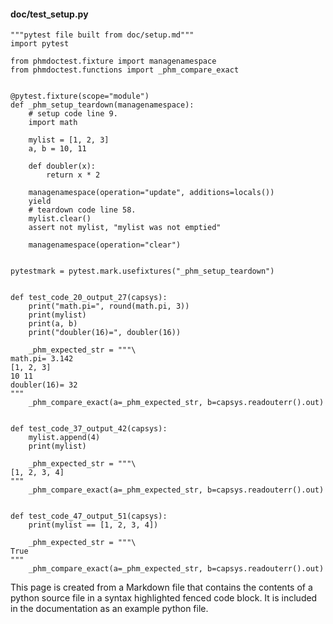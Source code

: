 #### doc/test_setup.py
```python3
"""pytest file built from doc/setup.md"""
import pytest

from phmdoctest.fixture import managenamespace
from phmdoctest.functions import _phm_compare_exact


@pytest.fixture(scope="module")
def _phm_setup_teardown(managenamespace):
    # setup code line 9.
    import math

    mylist = [1, 2, 3]
    a, b = 10, 11

    def doubler(x):
        return x * 2

    managenamespace(operation="update", additions=locals())
    yield
    # teardown code line 58.
    mylist.clear()
    assert not mylist, "mylist was not emptied"

    managenamespace(operation="clear")


pytestmark = pytest.mark.usefixtures("_phm_setup_teardown")


def test_code_20_output_27(capsys):
    print("math.pi=", round(math.pi, 3))
    print(mylist)
    print(a, b)
    print("doubler(16)=", doubler(16))

    _phm_expected_str = """\
math.pi= 3.142
[1, 2, 3]
10 11
doubler(16)= 32
"""
    _phm_compare_exact(a=_phm_expected_str, b=capsys.readouterr().out)


def test_code_37_output_42(capsys):
    mylist.append(4)
    print(mylist)

    _phm_expected_str = """\
[1, 2, 3, 4]
"""
    _phm_compare_exact(a=_phm_expected_str, b=capsys.readouterr().out)


def test_code_47_output_51(capsys):
    print(mylist == [1, 2, 3, 4])

    _phm_expected_str = """\
True
"""
    _phm_compare_exact(a=_phm_expected_str, b=capsys.readouterr().out)
```
This page is created from a Markdown file that contains the contents
of a python source file in a syntax highlighted fenced code block.
It is included in the documentation as an example python file.
